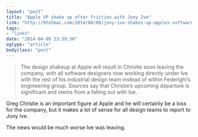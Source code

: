 ```yaml
---
layout: "post"
title: "Apple VP shake up after friction with Jony Ive"
link: "http://9to5mac.com/2014/04/09/jony-ive-shakes-up-apples-software-design-group-iphone-interface-creator-greg-christie-departing/"
tags: 
- "links"
date: "2014-04-09 23:39:36"
ogtype: "article"
bodyclass: "post"
---
```


> The design shakeup at Apple will result in Christie soon leaving the company, with all software designers now working directly under Ive with the rest of his industrial design team instead of within Federighi’s engineering group. Sources say that Christie’s upcoming departure is significant and stems from a falling out with Ive.

Greg Christie is an important figure at Apple and he will certainly be a loss for the company, but it makes a lot of sense for all design teams to report to Jony Ive.

The news would be much worse Ive was leaving.